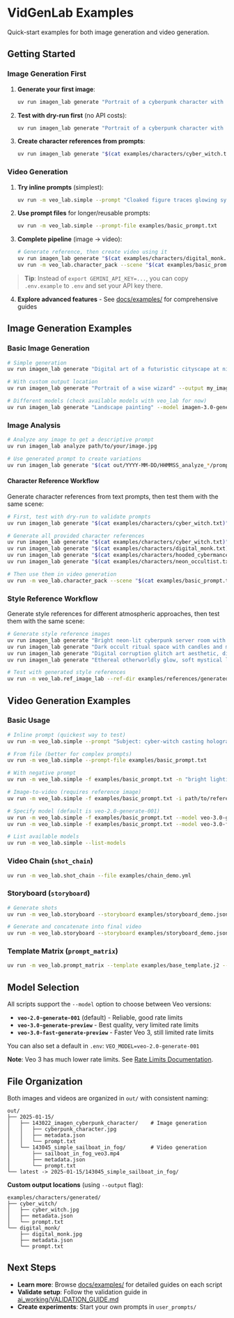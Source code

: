 # VidGenLab Examples

Quick-start examples for both image generation and video generation.

## Getting Started

### Image Generation First

1. **Generate your first image**:

   ```bash
   uv run imagen_lab generate "Portrait of a cyberpunk character with neon lighting, dramatic atmosphere"
   ```

2. **Test with dry-run first** (no API costs):

   ```bash
   uv run imagen_lab generate "Portrait of a cyberpunk character with neon lighting, dramatic atmosphere" --dry
   ```

3. **Create character references from prompts**:

   ```bash
   uv run imagen_lab generate "$(cat examples/characters/cyber_witch.txt)" --output examples/characters/generated/cyber_witch --name cyber_witch
   ```

### Video Generation

1. **Try inline prompts** (simplest):

   ```bash
   uv run -m veo_lab.simple --prompt "Cloaked figure traces glowing symbols, cyberpunk occult atmosphere"
   ```

2. **Use prompt files** for longer/reusable prompts:

   ```bash
   uv run -m veo_lab.simple --prompt-file examples/basic_prompt.txt
   ```

3. **Complete pipeline** (image → video):

   ```bash
   # Generate reference, then create video using it
   uv run imagen_lab generate "$(cat examples/characters/digital_monk.txt)" --output examples/characters/generated/digital_monk --name digital_monk
   uv run -m veo_lab.character_pack --scene "$(cat examples/basic_prompt.txt)" --ref-dir examples/characters/generated/
   ```

> **Tip**: Instead of `export GEMINI_API_KEY=...`, you can copy `.env.example` to `.env` and set your API key there.

4. **Explore advanced features** - See [docs/examples/](../docs/examples/) for comprehensive guides

## Image Generation Examples

### Basic Image Generation

```bash
# Simple generation
uv run imagen_lab generate "Digital art of a futuristic cityscape at night, neon lights, cyberpunk style"

# With custom output location
uv run imagen_lab generate "Portrait of a wise wizard" --output my_images/wizard --name wizard_portrait

# Different models (check available models with veo_lab for now)
uv run imagen_lab generate "Landscape painting" --model imagen-3.0-generate-001
```

### Image Analysis

```bash
# Analyze any image to get a descriptive prompt
uv run imagen_lab analyze path/to/your/image.jpg

# Use generated prompt to create variations
uv run imagen_lab generate "$(cat out/YYYY-MM-DD/HHMMSS_analyze_*/prompt.txt)"
```

#### Character Reference Workflow

Generate character references from text prompts, then test them with the same scene:

```bash
# First, test with dry-run to validate prompts
uv run imagen_lab generate "$(cat examples/characters/cyber_witch.txt)" --output examples/characters/generated/cyber_witch --name cyber_witch --dry

# Generate all provided character references
uv run imagen_lab generate "$(cat examples/characters/cyber_witch.txt)" --output examples/characters/generated/cyber_witch --name cyber_witch
uv run imagen_lab generate "$(cat examples/characters/digital_monk.txt)" --output examples/characters/generated/digital_monk --name digital_monk
uv run imagen_lab generate "$(cat examples/characters/hooded_cybermancer.txt)" --output examples/characters/generated/hooded_cybermancer --name hooded_cybermancer
uv run imagen_lab generate "$(cat examples/characters/neon_occultist.txt)" --output examples/characters/generated/neon_occultist --name neon_occultist

# Then use them in video generation
uv run -m veo_lab.character_pack --scene "$(cat examples/basic_prompt.txt)" --ref-dir examples/characters/generated/
```

### Style Reference Workflow

Generate style references for different atmospheric approaches, then test them with the same scene:

```bash
# Generate style reference images
uv run imagen_lab generate "Bright neon-lit cyberpunk server room with glowing data streams" --output examples/references/generated/neon_server --name neon_server_room
uv run imagen_lab generate "Dark occult ritual space with candles and mystical symbols" --output examples/references/generated/occult_space --name occult_ritual_space
uv run imagen_lab generate "Digital corruption glitch art aesthetic, distorted reality" --output examples/references/generated/digital_glitch --name digital_corruption
uv run imagen_lab generate "Ethereal otherworldly glow, soft mystical lighting, dreamy ambiance" --output examples/references/generated/ethereal_light --name ethereal_glow

# Test with generated style references
uv run -m veo_lab.ref_image_lab --ref-dir examples/references/generated/ --scene examples/basic_prompt.txt
```

## Video Generation Examples

### Basic Usage

```bash
# Inline prompt (quickest way to test)
uv run -m veo_lab.simple --prompt "Subject: cyber-witch casting holographic spells, Style: neon-lit gothic atmosphere, Action: mystical energy flows"

# From file (better for complex prompts)
uv run -m veo_lab.simple --prompt-file examples/basic_prompt.txt

# With negative prompt
uv run -m veo_lab.simple -f examples/basic_prompt.txt -n "bright lighting, cheerful atmosphere"

# Image-to-video (requires reference image)
uv run -m veo_lab.simple -f examples/basic_prompt.txt -i path/to/reference.jpg

# Specify model (default is veo-2.0-generate-001)
uv run -m veo_lab.simple -f examples/basic_prompt.txt --model veo-3.0-generate-preview
uv run -m veo_lab.simple -f examples/basic_prompt.txt --model veo-3.0-fast-generate-preview

# List available models
uv run -m veo_lab.simple --list-models
```

### Video Chain (`shot_chain`)

```bash
uv run -m veo_lab.shot_chain --file examples/chain_demo.yml
```

### Storyboard (`storyboard`)

```bash
# Generate shots
uv run -m veo_lab.storyboard --storyboard examples/storyboard_demo.json

# Generate and concatenate into final video
uv run -m veo_lab.storyboard --storyboard examples/storyboard_demo.json --concat final_seance.mp4
```

### Template Matrix (`prompt_matrix`)

```bash
uv run -m veo_lab.prompt_matrix --template examples/base_template.j2 --config examples/matrix_demo.yml
```

## Model Selection

All scripts support the `--model` option to choose between Veo versions:

- **`veo-2.0-generate-001`** (default) - Reliable, good rate limits
- **`veo-3.0-generate-preview`** - Best quality, very limited rate limits
- **`veo-3.0-fast-generate-preview`** - Faster Veo 3, still limited rate limits

You can also set a default in `.env`: `VEO_MODEL=veo-2.0-generate-001`

**Note**: Veo 3 has much lower rate limits. See [Rate Limits Documentation](https://ai.google.dev/gemini-api/docs/rate-limits).

## File Organization

Both images and videos are organized in `out/` with consistent naming:

```
out/
├── 2025-01-15/
│   ├── 143022_imagen_cyberpunk_character/    # Image generation
│   │   ├── cyberpunk_character.jpg
│   │   ├── metadata.json
│   │   └── prompt.txt
│   └── 143045_simple_sailboat_in_fog/        # Video generation
│       ├── sailboat_in_fog_veo3.mp4
│       ├── metadata.json
│       └── prompt.txt
└── latest -> 2025-01-15/143045_simple_sailboat_in_fog/
```

**Custom output locations** (using `--output` flag):
```
examples/characters/generated/
├── cyber_witch/
│   ├── cyber_witch.jpg
│   ├── metadata.json
│   └── prompt.txt
└── digital_monk/
    ├── digital_monk.jpg
    ├── metadata.json
    └── prompt.txt
```

## Next Steps

- **Learn more**: Browse [docs/examples/](../docs/examples/) for detailed guides on each script
- **Validate setup**: Follow the validation guide in [ai_working/VALIDATION_GUIDE.md](../ai_working/VALIDATION_GUIDE.md)
- **Create experiments**: Start your own prompts in `user_prompts/`
